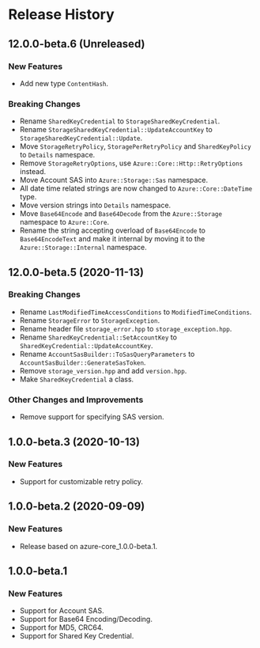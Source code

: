 # Release History

## 12.0.0-beta.6 (Unreleased)

### New Features

- Add new type `ContentHash`.

### Breaking Changes

- Rename `SharedKeyCredential` to `StorageSharedKeyCredential`.
- Rename `StorageSharedKeyCredential::UpdateAccountKey` to `StorageSharedKeyCredential::Update`.
- Move `StorageRetryPolicy`, `StoragePerRetryPolicy` and `SharedKeyPolicy` to `Details` namespace.
- Remove `StorageRetryOptions`, use `Azure::Core::Http::RetryOptions` instead.
- Move Account SAS into `Azure::Storage::Sas` namespace.
- All date time related strings are now changed to `Azure::Core::DateTime` type.
- Move version strings into `Details` namespace.
- Move `Base64Encode` and `Base64Decode` from the `Azure::Storage` namespace to `Azure::Core`.
- Rename the string accepting overload of `Base64Encode` to `Base64EncodeText` and make it internal by moving it to the `Azure::Storage::Internal` namespace.

## 12.0.0-beta.5 (2020-11-13)

### Breaking Changes

- Rename `LastModifiedTimeAccessConditions` to `ModifiedTimeConditions`.
- Rename `StorageError` to `StorageException`.
- Rename header file `storage_error.hpp` to `storage_exception.hpp`.
- Rename `SharedKeyCredential::SetAccountKey` to `SharedKeyCredential::UpdateAccountKey`.
- Rename `AccountSasBuilder::ToSasQueryParameters` to `AccountSasBuilder::GenerateSasToken`.
- Remove `storage_version.hpp` and add `version.hpp`.
- Make `SharedKeyCredential` a class.

### Other Changes and Improvements

- Remove support for specifying SAS version.

## 1.0.0-beta.3 (2020-10-13)

### New Features

- Support for customizable retry policy.

## 1.0.0-beta.2 (2020-09-09)

### New Features

- Release based on azure-core_1.0.0-beta.1.

## 1.0.0-beta.1

### New Features

- Support for Account SAS.
- Support for Base64 Encoding/Decoding.
- Support for MD5, CRC64.
- Support for Shared Key Credential.
